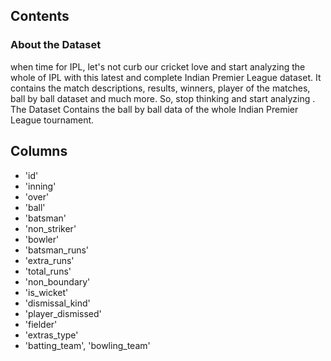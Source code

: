 ## Contents ##

### About the Dataset ###

when time for IPL, let's not curb our cricket love and start analyzing the whole of IPL with this latest and complete Indian Premier League dataset. It contains the match descriptions, results, winners, player of the matches, ball by ball dataset and much more. So, stop thinking and start analyzing .
The Dataset Contains the ball by ball data of the whole Indian Premier League tournament.

## Columns ##
* 'id'
* 'inning'
* 'over'
* 'ball'
* 'batsman'
* 'non_striker'
* 'bowler'
* 'batsman_runs'
* 'extra_runs'
* 'total_runs'
* 'non_boundary'
* 'is_wicket'
* 'dismissal_kind'
* 'player_dismissed'
* 'fielder'
* 'extras_type'
* 'batting_team', 'bowling_team'
